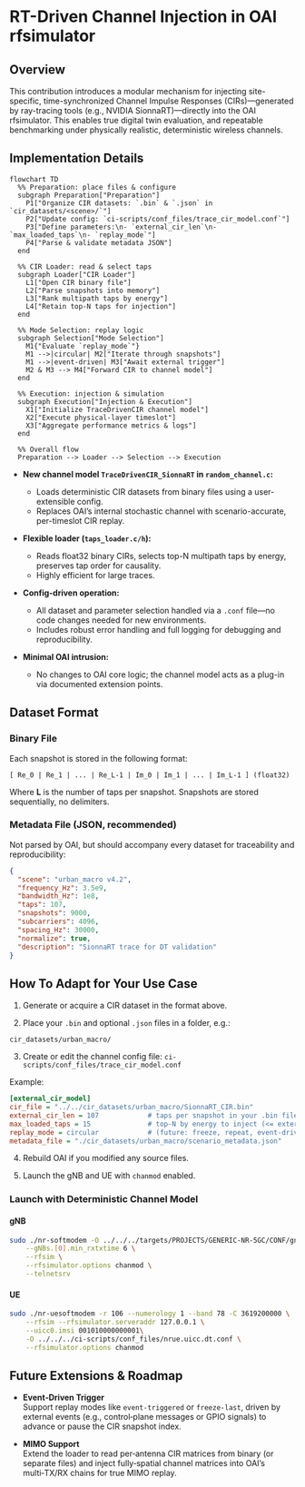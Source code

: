 # RT-Driven Channel Injection in OAI rfsimulator

## Overview

This contribution introduces a modular mechanism for injecting site-specific, time-synchronized Channel Impulse Responses (CIRs)—generated by ray-tracing tools (e.g., NVIDIA SionnaRT)—directly into the OAI rfsimulator. This enables true digital twin evaluation, and repeatable benchmarking under physically realistic, deterministic wireless channels.

## Implementation Details

```mermaid
flowchart TD
  %% Preparation: place files & configure
  subgraph Preparation["Preparation"]
    P1["Organize CIR datasets: `.bin` & `.json` in `cir_datasets/<scene>/`"]
    P2["Update config: `ci-scripts/conf_files/trace_cir_model.conf`"]
    P3["Define parameters:\n- `external_cir_len`\n- `max_loaded_taps`\n- `replay_mode`"]
    P4["Parse & validate metadata JSON"]
  end

  %% CIR Loader: read & select taps
  subgraph Loader["CIR Loader"]
    L1["Open CIR binary file"]
    L2["Parse snapshots into memory"]
    L3["Rank multipath taps by energy"]
    L4["Retain top-N taps for injection"]
  end

  %% Mode Selection: replay logic
  subgraph Selection["Mode Selection"]
    M1{"Evaluate `replay_mode`"}
    M1 -->|circular| M2["Iterate through snapshots"]
    M1 -->|event-driven| M3["Await external trigger"]
    M2 & M3 --> M4["Forward CIR to channel model"]
  end

  %% Execution: injection & simulation
  subgraph Execution["Injection & Execution"]
    X1["Initialize TraceDrivenCIR channel model"]
    X2["Execute physical-layer timeslot"]
    X3["Aggregate performance metrics & logs"]
  end

  %% Overall flow
  Preparation --> Loader --> Selection --> Execution

```

- **New channel model `TraceDrivenCIR_SionnaRT` in `random_channel.c`:**

  - Loads deterministic CIR datasets from binary files using a user-extensible config.
  - Replaces OAI’s internal stochastic channel with scenario-accurate, per-timeslot CIR replay.

- **Flexible loader (`taps_loader.c/h`):**

  - Reads float32 binary CIRs, selects top-N multipath taps by energy, preserves tap order for causality.
  - Highly efficient for large traces.

- **Config-driven operation:**

  - All dataset and parameter selection handled via a `.conf` file—no code changes needed for new environments.
  - Includes robust error handling and full logging for debugging and reproducibility.

- **Minimal OAI intrusion:**
  - No changes to OAI core logic; the channel model acts as a plug-in via documented extension points.

## Dataset Format

### Binary File

Each snapshot is stored in the following format:

`[ Re_0 | Re_1 | ... | Re_L-1 | Im_0 | Im_1 | ... | Im_L-1 ] (float32)`

Where **L** is the number of taps per snapshot. Snapshots are stored sequentially, no delimiters.

### Metadata File (JSON, recommended)

Not parsed by OAI, but should accompany every dataset for traceability and reproducibility:

```json
{
  "scene": "urban_macro v4.2",
  "frequency_Hz": 3.5e9,
  "bandwidth_Hz": 1e8,
  "taps": 107,
  "snapshots": 9000,
  "subcarriers": 4096,
  "spacing_Hz": 30000,
  "normalize": true,
  "description": "SionnaRT trace for DT validation"
}
```

## How To Adapt for Your Use Case

1. Generate or acquire a CIR dataset in the format above.

2. Place your `.bin` and optional `.json` files in a folder, e.g.:

`cir_datasets/urban_macro/`

3. Create or edit the channel config file:
   `ci-scripts/conf_files/trace_cir_model.conf`

Example:

```ini
[external_cir_model]
cir_file = "../../cir_datasets/urban_macro/SionnaRT_CIR.bin"
external_cir_len = 107            # taps per snapshot in your .bin file
max_loaded_taps = 15              # top-N by energy to inject (<= external_cir_len)
replay_mode = circular            # (future: freeze, repeat, event-driven, etc.)
metadata_file = "./cir_datasets/urban_macro/scenario_metadata.json"
```

4. Rebuild OAI if you modified any source files.

5. Launch the gNB and UE with `chanmod` enabled.

### Launch with Deterministic Channel Model

#### gNB

```bash
sudo ./nr-softmodem -O ../../../targets/PROJECTS/GENERIC-NR-5GC/CONF/gnb.sa.band78.fr1.106PRB.usrpb210.dt.conf \
    --gNBs.[0].min_rxtxtime 6 \
    --rfsim \
    --rfsimulator.options chanmod \
    --telnetsrv
```

#### UE

```bash
sudo ./nr-uesoftmodem -r 106 --numerology 1 --band 78 -C 3619200000 \
    --rfsim --rfsimulator.serveraddr 127.0.0.1 \
    --uicc0.imsi 001010000000001\
    -O ../../../ci-scripts/conf_files/nrue.uicc.dt.conf \
    --rfsimulator.options chanmod
```

## Future Extensions & Roadmap

- **Event‑Driven Trigger**  
  Support replay modes like `event-triggered` or `freeze-last`, driven by external events (e.g., control‑plane messages or GPIO signals) to advance or pause the CIR snapshot index.

- **MIMO Support**  
  Extend the loader to read per‑antenna CIR matrices from binary (or separate files) and inject fully‑spatial channel matrices into OAI’s multi‑TX/RX chains for true MIMO replay.


